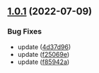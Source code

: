 ## [1.0.1](https://github.com/leonzhang1108/semantic-release-learn/compare/v1.0.0...v1.0.1) (2022-07-09)


### Bug Fixes

* update ([4d37d96](https://github.com/leonzhang1108/semantic-release-learn/commit/4d37d96c48fdc8342ae8fd3798396142c46d5c9a))
* update ([f25069e](https://github.com/leonzhang1108/semantic-release-learn/commit/f25069e18fb6748ee333cb1f9636a04e49564d00))
* update ([f85942a](https://github.com/leonzhang1108/semantic-release-learn/commit/f85942a749ddcd312b4d7789b221811df695d731))
